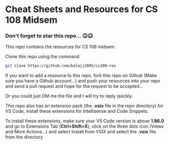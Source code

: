 # Cheat Sheets and Resources for CS 108 Midsem

### Don't forget to star this repo... 😉😉

This repo contains the resources for CS 108 midsem.

Clone this repo using the command

```bash
git clone https://github.com/balaji2005/cs108-res
```

If you want to add a resource to this repo, fork this repo on Github (Make sure you have a Github account...) and push your resources into your repo and send a pull request and hope for the request to be accepted...

Or you could just DM me the file and I will try to reply quickly.

This repo also has an extension pack (the __.vsix__ file in the repo directory) for VS Code, install these extensions for Intellisense and Code Snippets.

To install these extensions, make sure your VS Code version is above __1.86.0__ and go to Extensions Tab (__Ctrl+Shift+X__), click on the three dots icon (Views and More Actions...) and select Install from VSIX and select the __.vsix__ file from the directory
